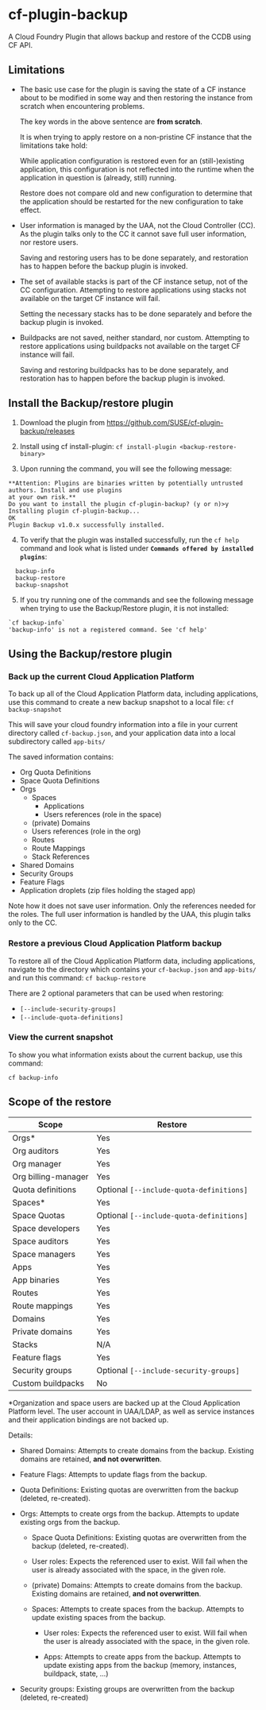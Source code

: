 # cf-plugin-backup
A Cloud Foundry Plugin that allows backup and restore of the CCDB using CF API.

## Limitations

   - The basic use case for the plugin is saving the state of a CF
     instance about to be modified in some way and then restoring the
     instance from scratch when encountering problems.

     The key words in the above sentence are __from scratch__.

     It is when trying to apply restore on a non-pristine CF instance
     that the limitations take hold:

     While application configuration is restored even for an
     (still-)existing application, this configuration is not reflected
     into the runtime when the application in question is (already,
     still) running.

     Restore does not compare old and new configuration to determine
     that the application should be restarted for the new
     configuration to take effect.

   - User information is managed by the UAA, not the Cloud Controller
     (CC). As the plugin talks only to the CC it cannot save full user
     information, nor restore users.

     Saving and restoring users has to be done separately, and
     restoration has to happen before the backup plugin is invoked.

   - The set of available stacks is part of the CF instance setup, not
     of the CC configuration. Attempting to restore applications using
     stacks not available on the target CF instance will fail.

     Setting the necessary stacks has to be done separately and before
     the backup plugin is invoked.

   - Buildpacks are not saved, neither standard, nor
     custom. Attempting to restore applications using buildpacks not
     available on the target CF instance will fail.

     Saving and restoring buildpacks has to be done separately, and
     restoration has to happen before the backup plugin is invoked.

## Install the Backup/restore plugin

1. Download the plugin from https://github.com/SUSE/cf-plugin-backup/releases

2. Install using cf install-plugin:
`cf install-plugin <backup-restore-binary> `

3. Upon running the command, you will see the following message:

~~~~
**Attention: Plugins are binaries written by potentially untrusted authors. Install and use plugins
at your own risk.**
Do you want to install the plugin cf-plugin-backup? (y or n)>y
Installing plugin cf-plugin-backup...
OK
Plugin Backup v1.0.x successfully installed.
~~~~

4. To verify that the plugin was installed successfully, run the `cf help` command and look what is listed under **`Commands offered by installed plugins`**:

~~~~
  backup-info
  backup-restore
  backup-snapshot
~~~~

5. If you try running one of the commands and see the following message when trying to use the Backup/Restore plugin, it is not installed:
~~~~
`cf backup-info`
'backup-info' is not a registered command. See 'cf help'
~~~~

## Using the Backup/restore plugin

### Back up the current Cloud Application Platform

To back up all of the Cloud Application Platform data, including
applications, use this command to create a new backup snapshot to a
local file:
`cf backup-snapshot`

This will save your cloud foundry information into a file in your
current directory called `cf-backup.json`, and your application data
into a local subdirectory called `app-bits/`

The saved information contains:

   - Org Quota Definitions
   - Space Quota Definitions
   - Orgs
      - Spaces
         - Applications
         - Users references (role in the space)
      - (private) Domains
      - Users references (role in the org)
      - Routes
      - Route Mappings
      - Stack References
   - Shared Domains
   - Security Groups
   - Feature Flags
   - Application droplets (zip files holding the staged app)

Note how it does not save user information. Only the references needed
for the roles. The full user information is handled by the UAA, this
plugin talks only to the CC.

### Restore a previous Cloud Application Platform backup

To restore all of the Cloud Application Platform data, including
applications, navigate to the directory which contains your
`cf-backup.json` and `app-bits/` and run this command:
`cf backup-restore`

There are 2 optional parameters that can be used when restoring:

* `[--include-security-groups]`
* `[--include-quota-definitions]`

### View the current snapshot

To show you what information exists about the current backup, use this command:

`cf backup-info`

## Scope of the restore

Scope | Restore
---|---
Orgs\* | Yes
Org auditors | Yes
Org manager | Yes
Org billing-manager | Yes
Quota definitions | Optional `[--include-quota-definitions]`
Spaces* | Yes
Space Quotas | Optional `[--include-quota-definitions]`
Space developers | Yes
Space auditors | Yes
Space managers | Yes
Apps | Yes
App binaries | Yes
Routes | Yes
Route mappings | Yes
Domains | Yes
Private domains | Yes
Stacks | N/A
Feature flags | Yes
Security groups | Optional `[--include-security-groups]`
Custom buildpacks | No

*Organization and space users are backed up at the Cloud Application
Platform level. The user account in UAA/LDAP, as well as service
instances and their application bindings are not backed up.

Details:

   - Shared Domains: Attempts to create domains from the
     backup. Existing domains are retained, __and not overwritten__.

   - Feature Flags: Attempts to update flags from the backup.

   - Quota Definitions: Existing quotas are overwritten from the
     backup (deleted, re-created).

   - Orgs: Attempts to create orgs from the backup. Attempts to
     update existing orgs from the backup.

      - Space Quota Definitions: Existing quotas are overwritten from
        the backup (deleted, re-created).

      - User roles: Expects the referenced user to exist. Will fail
        when the user is already associated with the space, in the
        given role.

      - (private) Domains: Attempts to create domains from the
        backup. Existing domains are retained, __and not
        overwritten__.

      - Spaces: Attempts to create spaces from the backup. Attempts to
        update existing spaces from the backup.

         - User roles: Expects the referenced user to exist. Will fail
           when the user is already associated with the space, in the
           given role.

         - Apps: Attempts to create apps from the backup. Attempts to
           update existing apps from the backup (memory, instances,
           buildpack, state, ...)

   - Security groups: Existing groups are overwritten from the backup
     (deleted, re-created)
